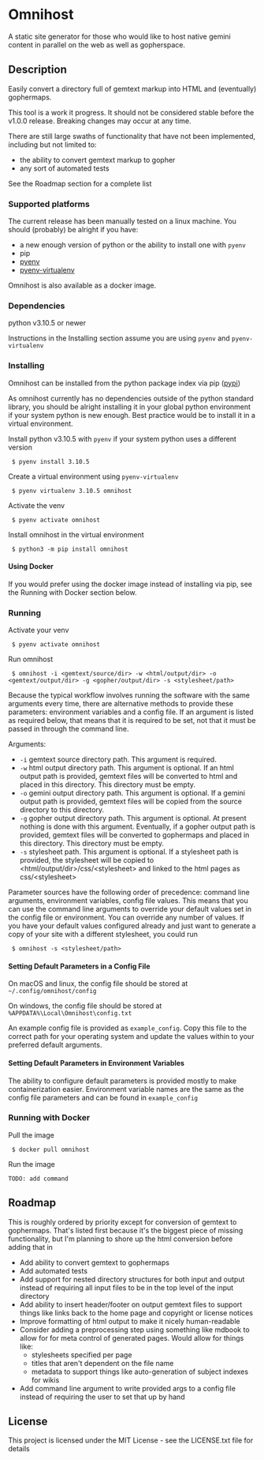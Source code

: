 # Omnihost

A static site generator for those who would like to host native gemini content in parallel on the web as well as gopherspace.

## Description

Easily convert a directory full of gemtext markup into HTML and (eventually) gophermaps.

This tool is a work it progress. It should not be considered stable before the v1.0.0 release. Breaking changes may occur at any time.

There are still large swaths of functionality that have not been implemented, including but not limited to:
 - the ability to convert gemtext markup to gopher
 - any sort of automated tests

See the Roadmap section for a complete list

### Supported platforms

The current release has been manually tested on a linux machine. You should (probably) be alright if you have:
 * a new enough version of python or the ability to install one with `pyenv`
 * pip
 * [pyenv](https://github.com/pyenv/pyenv)
 * [pyenv-virtualenv](https://github.com/pyenv/pyenv-virtualenv)

Omnihost is also available as a docker image.

### Dependencies

python v3.10.5 or newer

Instructions in the Installing section assume you are using `pyenv` and `pyenv-virtualenv`

### Installing

Omnihost can be installed from the python package index via pip ([pypi](https://pypi.org/project/omnihost))

As omnihost currently has no dependencies outside of the python standard library, you should be alright installing it in your global python environment if your system python is new enough. Best practice would be to install it in a virtual environment.

Install python v3.10.5 with `pyenv` if your system python uses a different version
```
 $ pyenv install 3.10.5
```

Create a virtual environment using `pyenv-virtualenv`
```
 $ pyenv virtualenv 3.10.5 omnihost
```


Activate the venv
```
 $ pyenv activate omnihost
```

Install omnihost in the virtual environment
```
 $ python3 -m pip install omnihost
```

#### Using Docker

If you would prefer using the docker image instead of installing via pip, see the Running with Docker section below.

### Running

Activate your venv
```
 $ pyenv activate omnihost
```

Run omnihost
```
 $ omnihost -i <gemtext/source/dir> -w <html/output/dir> -o <gemtext/output/dir> -g <gopher/output/dir> -s <stylesheet/path>
```

Because the typical workflow involves running the software with the same arguments every time, there are alternative methods to provide these parameters: environment variables and a config file. If an argument is listed as required below, that means that it is required to be set, not that it must be passed in through the command line.

Arguments:
 * `-i` gemtext source directory path. This argument is required.
 * `-w` html output directory path. This argument is optional. If an html output path is provided, gemtext files will be converted to html and placed in this directory. This directory must be empty.
 * `-o` gemini output directory path. This argument is optional. If a gemini output path is provided, gemtext files will be copied from the source directory to this directory.
 * `-g` gopher output directory path. This argument is optional. At present nothing is done with this argument. Eventually, if a gopher output path is provided, gemtext files will be converted to gophermaps and placed in this directory. This directory must be empty.
 * `-s` stylesheet path. This argument is optional. If a stylesheet path is provided, the stylesheet will be copied to \<html/output/dir>/css/\<stylesheet> and linked to the html pages as css/\<stylesheet>
 

Parameter sources have the following order of precedence: command line arguments, environment variables, config file values. This means that you can use the command line arguments to override your default values set in the config file or environment. You can override any number of values. If you have your default values configured already and just want to generate a copy of your site with a different stylesheet, you could run

```
 $ omnihost -s <stylesheet/path>
```

#### Setting Default Parameters in a Config File

On macOS and linux, the config file should be stored at `~/.config/omnihost/config`

On windows, the config file should be stored at `%APPDATA%\Local\Omnihost\config.txt`

An example config file is provided as `example_config`. Copy this file to the correct path for your operating system and update the values within to your preferred default arguments.

#### Setting Default Parameters in Environment Variables
 
The ability to configure default parameters is provided mostly to make containerization easier. Environment variable names are the same as the config file parameters and can be found in `example_config`

### Running with Docker

Pull the image

```
 $ docker pull omnihost
```

Run the image
```
TODO: add command
```
 
## Roadmap
 
This is roughly ordered by priority except for conversion of gemtext to gophermaps. That's listed first because it's the biggest piece of missing functionality, but I'm planning to shore up the html conversion before adding that in
 
 * Add ability to convert gemtext to gophermaps
 * Add automated tests
 * Add support for nested directory structures for both input and output instead of requiring all input files to be in the top level of the input directory
 * Add ability to insert header/footer on output gemtext files to support things like links back to the home page and copyright or license notices
 * Improve formatting of html output to make it nicely human-readable
 * Consider adding a preprocessing step using something like mdbook to allow for for meta control of generated pages. Would allow for things like:
   + stylesheets specified per page
   + titles that aren't dependent on the file name
   + metadata to support things like auto-generation of subject indexes for wikis
 * Add command line argument to write provided args to a config file instead of requiring the user to set that up by hand

## License

This project is licensed under the MIT License - see the LICENSE.txt file for details
